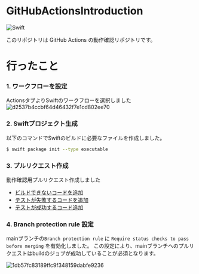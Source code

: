 # GitHubActionsIntroduction

![Swift](https://github.com/hal-cha-n/GitHubActionsIntroduction/workflows/Swift/badge.svg)

このリポジトリは GitHub Actions の動作確認リポジトリです。

# 行ったこと

### 1. ワークフローを設定
ActionsタブよりSwiftのワークフローを選択しました
![d2537b4ccbf64d46432f7e1cd802ee70](https://user-images.githubusercontent.com/40711834/103928645-7dd84300-515f-11eb-9dcf-bcd9476add1a.png)

### 2. Swiftプロジェクト生成

以下のコマンドでSwiftのビルドに必要なファイルを作成しました。

```sh 
$ swift package init --type executable
```

### 3. プルリクエスト作成

動作確認用プルリクエスト作成しました
- [ビルドできないコードを追加](https://github.com/hal-cha-n/GitHubActionsIntroduction/pull/1)
- [テストが失敗するコードを追加](https://github.com/hal-cha-n/GitHubActionsIntroduction/pull/2)
- [テストが成功するコード追加](https://github.com/hal-cha-n/GitHubActionsIntroduction/pull/3)

### 4. Branch protection rule 設定

mainブランチの`Branch protection rule` に `Require status checks to pass before merging` を有効化しました。
この設定により、mainブランチへのプルリクエストはbuildのジョブが成功していることが必須となります。

![1db57fc83189ffc9f348159dabfe9236](https://user-images.githubusercontent.com/40711834/103929508-c3494000-5160-11eb-916e-6da0f197de16.png)

